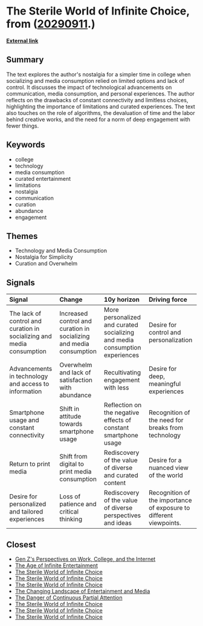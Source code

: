 # __The Sterile World of Infinite Choice__, from ([20290911](https://kghosh.substack.com/p/20290911).)

__[External link](https://annehelen.substack.com/p/the-sterile-world-of-infinite-choice?utm_source=substack&utm_medium=email)__



## Summary

The text explores the author's nostalgia for a simpler time in college when socializing and media consumption relied on limited options and lack of control. It discusses the impact of technological advancements on communication, media consumption, and personal experiences. The author reflects on the drawbacks of constant connectivity and limitless choices, highlighting the importance of limitations and curated experiences. The text also touches on the role of algorithms, the devaluation of time and the labor behind creative works, and the need for a norm of deep engagement with fewer things.

## Keywords

* college
* technology
* media consumption
* curated entertainment
* limitations
* nostalgia
* communication
* curation
* abundance
* engagement

## Themes

* Technology and Media Consumption
* Nostalgia for Simplicity
* Curation and Overwhelm

## Signals

| Signal                                                                | Change                                                              | 10y horizon                                                                 | Driving force                                                      |
|:----------------------------------------------------------------------|:--------------------------------------------------------------------|:----------------------------------------------------------------------------|:-------------------------------------------------------------------|
| The lack of control and curation in socializing and media consumption | Increased control and curation in socializing and media consumption | More personalized and curated socializing and media consumption experiences | Desire for control and personalization                             |
| Advancements in technology and access to information                  | Overwhelm and lack of satisfaction with abundance                   | Recultivating engagement with less                                          | Desire for deep, meaningful experiences                            |
| Smartphone usage and constant connectivity                            | Shift in attitude towards smartphone usage                          | Reflection on the negative effects of constant smartphone usage             | Recognition of the need for breaks from technology                 |
| Return to print media                                                 | Shift from digital to print media consumption                       | Rediscovery of the value of diverse and curated content                     | Desire for a nuanced view of the world                             |
| Desire for personalized and tailored experiences                      | Loss of patience and critical thinking                              | Rediscovery of the value of diverse perspectives and ideas                  | Recognition of the importance of exposure to different viewpoints. |

## Closest

* [Gen Z's Perspectives on Work, College, and the Internet](644ce4dcf74e76970fd0526ca1abf551)
* [The Age of Infinite Entertainment](63f1bb42da49c95b95587a4e15740fcb)
* [The Sterile World of Infinite Choice](7b316ebe449187b79e519a8c6d12a2cd)
* [The Sterile World of Infinite Choice](7b316ebe449187b79e519a8c6d12a2cd)
* [The Sterile World of Infinite Choice](7b316ebe449187b79e519a8c6d12a2cd)
* [The Changing Landscape of Entertainment and Media](c18691583943e0d2d1e217558293d06b)
* [The Danger of Continuous Partial Attention](417df5448432cb603f40dec77f469b87)
* [The Sterile World of Infinite Choice](7b316ebe449187b79e519a8c6d12a2cd)
* [The Sterile World of Infinite Choice](7b316ebe449187b79e519a8c6d12a2cd)
* [The Sterile World of Infinite Choice](7b316ebe449187b79e519a8c6d12a2cd)